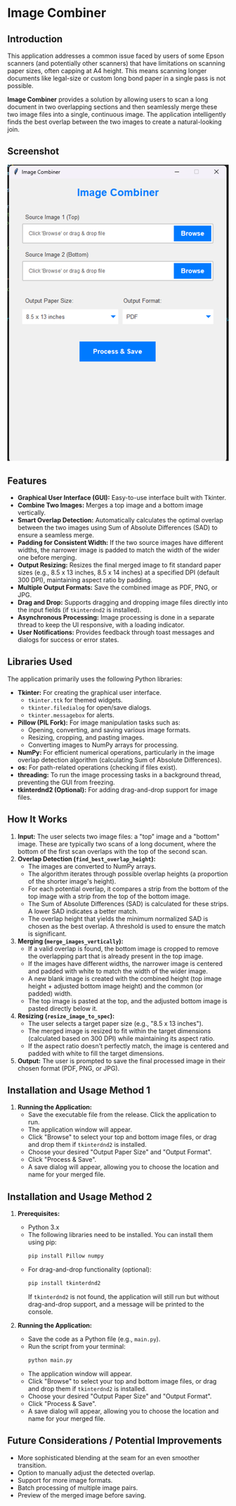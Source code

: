 # Image Combiner

## Introduction

This application addresses a common issue faced by users of some Epson scanners (and potentially other scanners) that have limitations on scanning paper sizes, often capping at A4 height. This means scanning longer documents like legal-size or custom long bond paper in a single pass is not possible.

**Image Combiner** provides a solution by allowing users to scan a long document in two overlapping sections and then seamlessly merge these two image files into a single, continuous image. The application intelligently finds the best overlap between the two images to create a natural-looking join.

## Screenshot
![Screenshot](images/screenshot.png)

## Features

*   **Graphical User Interface (GUI):** Easy-to-use interface built with Tkinter.
*   **Combine Two Images:** Merges a top image and a bottom image vertically.
*   **Smart Overlap Detection:** Automatically calculates the optimal overlap between the two images using Sum of Absolute Differences (SAD) to ensure a seamless merge.
*   **Padding for Consistent Width:** If the two source images have different widths, the narrower image is padded to match the width of the wider one before merging.
*   **Output Resizing:** Resizes the final merged image to fit standard paper sizes (e.g., 8.5 x 13 inches, 8.5 x 14 inches) at a specified DPI (default 300 DPI), maintaining aspect ratio by padding.
*   **Multiple Output Formats:** Save the combined image as PDF, PNG, or JPG.
*   **Drag and Drop:** Supports dragging and dropping image files directly into the input fields (if `tkinterdnd2` is installed).
*   **Asynchronous Processing:** Image processing is done in a separate thread to keep the UI responsive, with a loading indicator.
*   **User Notifications:** Provides feedback through toast messages and dialogs for success or error states.

## Libraries Used

The application primarily uses the following Python libraries:

*   **Tkinter:** For creating the graphical user interface.
    *   `tkinter.ttk` for themed widgets.
    *   `tkinter.filedialog` for open/save dialogs.
    *   `tkinter.messagebox` for alerts.
*   **Pillow (PIL Fork):** For image manipulation tasks such as:
    *   Opening, converting, and saving various image formats.
    *   Resizing, cropping, and pasting images.
    *   Converting images to NumPy arrays for processing.
*   **NumPy:** For efficient numerical operations, particularly in the image overlap detection algorithm (calculating Sum of Absolute Differences).
*   **os:** For path-related operations (checking if files exist).
*   **threading:** To run the image processing tasks in a background thread, preventing the GUI from freezing.
*   **tkinterdnd2 (Optional):** For adding drag-and-drop support for image files.

## How It Works

1.  **Input:** The user selects two image files: a "top" image and a "bottom" image. These are typically two scans of a long document, where the bottom of the first scan overlaps with the top of the second scan.
2.  **Overlap Detection (`find_best_overlap_height`):**
    *   The images are converted to NumPy arrays.
    *   The algorithm iterates through possible overlap heights (a proportion of the shorter image's height).
    *   For each potential overlap, it compares a strip from the bottom of the top image with a strip from the top of the bottom image.
    *   The Sum of Absolute Differences (SAD) is calculated for these strips. A lower SAD indicates a better match.
    *   The overlap height that yields the minimum normalized SAD is chosen as the best overlap. A threshold is used to ensure the match is significant.
3.  **Merging (`merge_images_vertically`):**
    *   If a valid overlap is found, the bottom image is cropped to remove the overlapping part that is already present in the top image.
    *   If the images have different widths, the narrower image is centered and padded with white to match the width of the wider image.
    *   A new blank image is created with the combined height (top image height + adjusted bottom image height) and the common (or padded) width.
    *   The top image is pasted at the top, and the adjusted bottom image is pasted directly below it.
4.  **Resizing (`resize_image_to_spec`):**
    *   The user selects a target paper size (e.g., "8.5 x 13 inches").
    *   The merged image is resized to fit within the target dimensions (calculated based on 300 DPI) while maintaining its aspect ratio.
    *   If the aspect ratio doesn't perfectly match, the image is centered and padded with white to fill the target dimensions.
5.  **Output:** The user is prompted to save the final processed image in their chosen format (PDF, PNG, or JPG).

## Installation and Usage Method 1

1.  **Running the Application:**
    *   Save the executable file from the release. Click the application to run.
    *   The application window will appear.
    *   Click "Browse" to select your top and bottom image files, or drag and drop them if `tkinterdnd2` is installed.
    *   Choose your desired "Output Paper Size" and "Output Format".
    *   Click "Process & Save".
    *   A save dialog will appear, allowing you to choose the location and name for your merged file.

## Installation and Usage Method 2

1.  **Prerequisites:**
    *   Python 3.x
    *   The following libraries need to be installed. You can install them using pip:
        ```bash
        pip install Pillow numpy
        ```
    *   For drag-and-drop functionality (optional):
        ```bash
        pip install tkinterdnd2
        ```
        If `tkinterdnd2` is not found, the application will still run but without drag-and-drop support, and a message will be printed to the console.

2.  **Running the Application:**
    *   Save the code as a Python file (e.g., `main.py`).
    *   Run the script from your terminal:
        ```bash
        python main.py
        ```
    *   The application window will appear.
    *   Click "Browse" to select your top and bottom image files, or drag and drop them if `tkinterdnd2` is installed.
    *   Choose your desired "Output Paper Size" and "Output Format".
    *   Click "Process & Save".
    *   A save dialog will appear, allowing you to choose the location and name for your merged file.

## Future Considerations / Potential Improvements

*   More sophisticated blending at the seam for an even smoother transition.
*   Option to manually adjust the detected overlap.
*   Support for more image formats.
*   Batch processing of multiple image pairs.
*   Preview of the merged image before saving.
